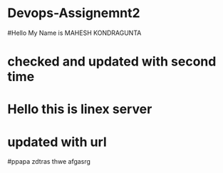 # Devops-Assignemnt2

#Hello My Name is MAHESH KONDRAGUNTA
# checked and updated with second time
# Hello this is linex server 
# updated with url 
#ppapa
zdtras
thwe
afgasrg
